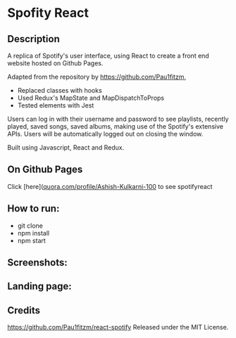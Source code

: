 # Spofity React #

## Description ## 

A replica of Spotify's user interface, using React to create a front end website hosted on Github Pages.


Adapted from the repository by https://github.com/Pau1fitzm, 

* Replaced classes with hooks
* Used Redux's MapState and MapDispatchToProps
* Tested elements with Jest  

Users can log in with their username and password to see playlists, recently played, saved songs, saved albums, making use of the Spotify's extensive APIs. Users will be automatically logged out on closing the window. 

Built using Javascript, React and Redux.  

## On Github Pages ##

Click [here]([quora.com/profile/Ashish-Kulkarni-100](https://accounts.spotify.com/en/login?continue=https%3A%2F%2Faccounts.spotify.com%2Fauthorize%3Fgrant_type%3Dauthorization_code%26scope%3Duser-read-private%2Buser-read-email%2Bplaylist-read-private%2Buser-library-read%2Buser-read-recently-played%26response_type%3Dtoken%26redirect_uri%3Dhttps%253A%252F%252Fandrewhigton.github.io%252Fspotifyreact%26client_id%3D5d353d31611c4abdbe7420c9a132a044%26show_dialog%3Dtrue) to see spotifyreact


## How to run: ##

* git clone
* npm install
* npm start

## Screenshots: ##

## Landing page: ##



## Credits ##

https://github.com/Pau1fitzm/react-spotify
Released under the MIT License.
